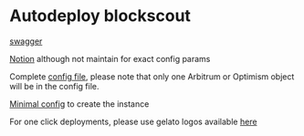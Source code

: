 # Autodeploy blockscout

[swagger](https://app.swaggerhub.com/apis/LYMARENKOLEV/Autoscout/0.1.1#/)

[Notion](https://blockscout.notion.site/Autoscout-API-guide-afd759d4c5fe42fbb36f4e382012e63f) although not maintain for exact config params

Complete [config file](./scripts//config.ts#1), please note that only one Arbitrum or Optimism object will be in the config file.

[Minimal config](./scripts/config.ts#86) to create the instance


For one click deployments, please use gelato logos available [here](./scripts/config.ts#107) 


